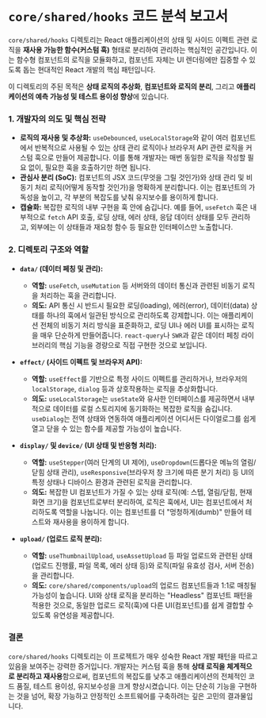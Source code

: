 # `core/shared/hooks` 코드 분석 보고서

`core/shared/hooks` 디렉토리는 React 애플리케이션의 상태 및 사이드 이펙트 관련 로직을 **재사용 가능한 함수(커스텀 훅)** 형태로 분리하여 관리하는 핵심적인 공간입니다. 이는 함수형 컴포넌트의 로직을 모듈화하고, 컴포넌트 자체는 UI 렌더링에만 집중할 수 있도록 돕는 현대적인 React 개발의 핵심 패턴입니다.

이 디렉토리의 주된 목적은 **상태 로직의 추상화**, **컴포넌트와 로직의 분리**, 그리고 **애플리케이션의 예측 가능성 및 테스트 용이성 향상**에 있습니다.

### 1. 개발자의 의도 및 핵심 전략

-   **로직의 재사용 및 추상화:** `useDebounced`, `useLocalStorage`와 같이 여러 컴포넌트에서 반복적으로 사용될 수 있는 상태 관리 로직이나 브라우저 API 관련 로직을 커스텀 훅으로 만들어 제공합니다. 이를 통해 개발자는 매번 동일한 로직을 작성할 필요 없이, 필요한 훅을 호출하기만 하면 됩니다.
-   **관심사 분리 (SoC):** 컴포넌트의 JSX 코드(무엇을 그릴 것인가)와 상태 관리 및 비동기 처리 로직(어떻게 동작할 것인가)을 명확하게 분리합니다. 이는 컴포넌트의 가독성을 높이고, 각 부분의 복잡도를 낮춰 유지보수를 용이하게 합니다.
-   **캡슐화:** 복잡한 로직의 내부 구현을 훅 안에 숨깁니다. 예를 들어, `useFetch` 훅은 내부적으로 `fetch` API 호출, 로딩 상태, 에러 상태, 응답 데이터 상태를 모두 관리하고, 외부에는 이 상태들과 재요청 함수 등 필요한 인터페이스만 노출합니다.

### 2. 디렉토리 구조와 역할

-   **`data/` (데이터 페칭 및 관리):**
    -   **역할:** `useFetch`, `useMutation` 등 서버와의 데이터 통신과 관련된 비동기 로직을 처리하는 훅을 관리합니다.
    -   **의도:** API 통신 시 반드시 필요한 로딩(loading), 에러(error), 데이터(data) 상태를 하나의 훅에서 일관된 방식으로 관리하도록 강제합니다. 이는 애플리케이션 전체의 비동기 처리 방식을 표준화하고, 로딩 UI나 에러 UI를 표시하는 로직을 매우 단순하게 만들어줍니다. `react-query`나 `SWR`과 같은 데이터 페칭 라이브러리의 핵심 기능을 경량으로 직접 구현한 것으로 보입니다.

-   **`effect/` (사이드 이펙트 및 브라우저 API):**
    -   **역할:** `useEffect`를 기반으로 특정 사이드 이펙트를 관리하거나, 브라우저의 `localStorage`, `dialog` 등과 상호작용하는 로직을 추상화합니다.
    -   **의도:** `useLocalStorage`는 `useState`와 유사한 인터페이스를 제공하면서 내부적으로 데이터를 로컬 스토리지에 동기화하는 복잡한 로직을 숨깁니다. `useDialog`는 전역 상태와 연동하여 애플리케이션 어디서든 다이얼로그를 쉽게 열고 닫을 수 있는 함수를 제공할 가능성이 높습니다.

-   **`display/` 및 `device/` (UI 상태 및 반응형 처리):**
    -   **역할:** `useStepper`(여러 단계의 UI 제어), `useDropdown`(드롭다운 메뉴의 열림/닫힘 상태 관리), `useResponsive`(브라우저 창 크기에 따른 분기 처리) 등 UI의 특정 상태나 디바이스 환경과 관련된 로직을 관리합니다.
    -   **의도:** 복잡한 UI 컴포넌트가 가질 수 있는 상태 로직(예: 스텝, 열림/닫힘, 현재 화면 크기)을 컴포넌트로부터 분리하여, 로직은 훅에서, UI는 컴포넌트에서 처리하도록 역할을 나눕니다. 이는 컴포넌트를 더 "멍청하게(dumb)" 만들어 테스트와 재사용을 용이하게 합니다.

-   **`upload/` (업로드 로직 분리):**
    -   **역할:** `useThumbnailUpload`, `useAssetUpload` 등 파일 업로드와 관련된 상태(업로드 진행률, 파일 목록, 에러 상태 등)와 로직(파일 유효성 검사, 서버 전송)을 관리합니다.
    -   **의도:** `core/shared/components/upload`의 업로드 컴포넌트들과 1:1로 매칭될 가능성이 높습니다. UI와 상태 로직을 분리하는 "Headless" 컴포넌트 패턴을 적용한 것으로, 동일한 업로드 로직(훅)에 다른 UI(컴포넌트)를 쉽게 결합할 수 있도록 유연성을 제공합니다.

### 결론

`core/shared/hooks` 디렉토리는 이 프로젝트가 매우 성숙한 React 개발 패턴을 따르고 있음을 보여주는 강력한 증거입니다. 개발자는 커스텀 훅을 통해 **상태 로직을 체계적으로 분리하고 재사용**함으로써, 컴포넌트의 복잡도를 낮추고 애플리케이션의 전체적인 코드 품질, 테스트 용이성, 유지보수성을 크게 향상시켰습니다. 이는 단순히 기능을 구현하는 것을 넘어, 확장 가능하고 안정적인 소프트웨어를 구축하려는 깊은 고민의 결과물입니다.
